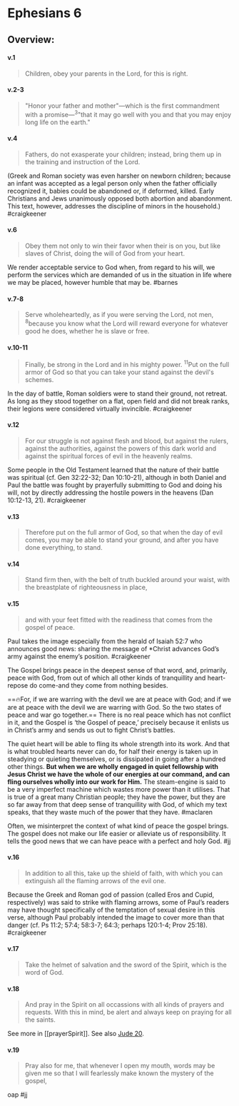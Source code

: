 # Ephesians 6

## Overview:

#### v.1
>Children, obey your parents in the Lord, for this is right.

#### v.2-3
>"Honor your father and mother"—which is the first commandment with a promise—<sup>3</sup>"that it may go well with you and that you may enjoy long life on the earth."

#### v.4
>Fathers, do not exasperate your children; instead, bring them up in the training and instruction of the Lord.

(Greek and Roman society was even harsher on newborn children; because an infant was accepted as a legal person only when the father officially recognized it, babies could be abandoned or, if deformed, killed. Early Christians and Jews unanimously opposed both abortion and abandonment. This text, however, addresses the discipline of minors in the household.)
#craigkeener 

#### v.6
>Obey them not only to win their favor when their is on you, but like slaves of Christ, doing the will of God from your heart.

We render acceptable service to God when, from regard to his will, we perform the services which are demanded of us in the situation in life where we may be placed, however humble that may be.
#barnes 

#### v.7-8
>Serve wholeheartedly, as if you were serving the Lord, not men, <sup>8</sup>because you know what the Lord will reward everyone for whatever good he does, whether he is slave or free.

#### v.10-11
>Finally, be strong in the Lord and in his mighty power. <sup>11</sup>Put on the full armor of God so that you can take your stand against the devil's schemes.

In the day of battle, Roman soldiers were to stand their ground, not retreat. As long as they stood together on a flat, open field and did not break ranks, their legions were considered virtually invincible.
#craigkeener 

#### v.12
>For our struggle is not against flesh and blood, but against the rulers, against the authorities, against the powers of this dark world and against the spiritual forces of evil in the heavenly realms.

Some people in the Old Testament learned that the nature of their battle was spiritual (cf. Gen 32:22-32; Dan 10:10-21), although in both Daniel and Paul the battle was fought by prayerfully submitting to God and doing his will, not by directly addressing the hostile powers in the heavens (Dan 10:12-13, 21).
#craigkeener 

#### v.13
>Therefore put on the full armor of God, so that when the day of evil comes, you may be able to stand your ground, and after you have done everything, to stand.

#### v.14
>Stand firm then, with the belt of truth buckled around your waist, with the breastplate of righteousness in place,

#### v.15
>and with your feet fitted with the readiness that comes from the gospel of peace.

Paul takes the image especially from the herald of Isaiah 52:7 who announces good news: sharing the message of \*Christ advances God’s army against the enemy’s position.
#craigkeener 

The Gospel brings peace in the deepest sense of that word, and, primarily, peace with God, from out of which all other kinds of tranquillity and heart-repose do come-and they come from nothing besides.

==🔥For, if we are warring with the devil we are at peace with God; and if we are at peace with the devil we are warring with God. So the two states of peace and war go together.== There is no real peace which has not conflict in it, and the Gospel is ‘the Gospel of peace,’ precisely because it enlists us in Christ’s army and sends us out to fight Christ’s battles.

The quiet heart will be able to fling its whole strength into its work. And that is what troubled hearts never can do, for half their energy is taken up in steadying or quieting themselves, or is dissipated in going after a hundred other things. **But when we are wholly engaged in quiet fellowship with Jesus Christ we have the whole of our energies at our command, and can fling ourselves wholly into our work for Him.** The steam-engine is said to be a very imperfect machine which wastes more power than it utilises. That is true of a great many Christian people; they have the power, but they are so far away from that deep sense of tranquillity with God, of which my text speaks, that they waste much of the power that they have.
#maclaren 

Often, we misinterpret the context of what kind of peace the gospel brings. The gospel does not make our life easier or alleviate us of responsibility. It tells the good news that we can have peace with a perfect and holy God.
#jj 

#### v.16
>In addition to all this, take up the shield of faith, with which you can extinguish all the flaming arrows of the evil one.

Because the Greek and Roman god of passion (called Eros and Cupid, respectively) was said to strike with flaming arrows, some of Paul’s readers may have thought specifically of the temptation of sexual desire in this verse, although Paul probably intended the image to cover more than that danger (cf. Ps 11:2; 57:4; 58:3-7; 64:3; perhaps 120:1-4; Prov 25:18).
#craigkeener 

#### v.17
>Take the helmet of salvation and the sword of the Spirit, which is the word of God.

#### v.18
> And pray in the Spirit on all occassions with all kinds of prayers and requests. With this in mind, be alert and always keep on praying for all the saints.

See more in [[prayerSpirit]]. See also [Jude 20](Jude#v.20).

#### v.19
>Pray also for me, that whenever I open my mouth, words may be given me so that I will fearlessly make known the mystery of the gospel,

oap
#jj 


